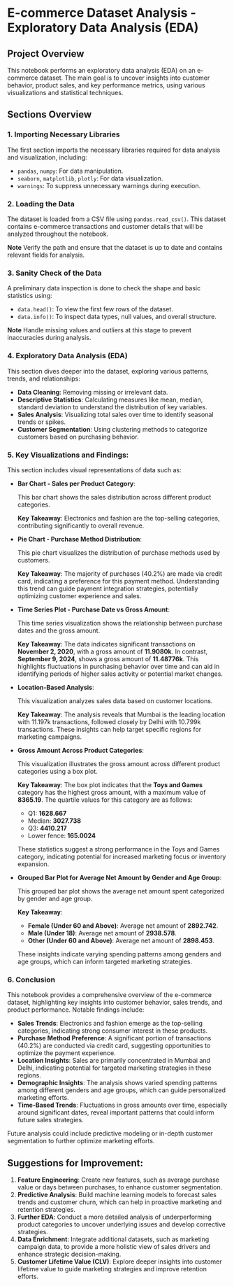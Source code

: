 
# E-commerce Dataset Analysis - Exploratory Data Analysis (EDA)

## Project Overview
This notebook performs an exploratory data analysis (EDA) on an e-commerce dataset. The main goal is to uncover insights into customer behavior, product sales, and key performance metrics, using various visualizations and statistical techniques.

## Sections Overview

### 1. Importing Necessary Libraries
The first section imports the necessary libraries required for data analysis and visualization, including:
- `pandas`, `numpy`: For data manipulation.
- `seaborn`, `matplotlib`, `plotly`: For data visualization.
- `warnings`: To suppress unnecessary warnings during execution.

### 2. Loading the Data
The dataset is loaded from a CSV file using `pandas.read_csv()`. This dataset contains e-commerce transactions and customer details that will be analyzed throughout the notebook.

**Note** Verify the path and ensure that the dataset is up to date and contains relevant fields for analysis.

### 3. Sanity Check of the Data
A preliminary data inspection is done to check the shape and basic statistics using:
- `data.head()`: To view the first few rows of the dataset.
- `data.info()`: To inspect data types, null values, and overall structure.

**Note** Handle missing values and outliers at this stage to prevent inaccuracies during analysis.

### 4. Exploratory Data Analysis (EDA)
This section dives deeper into the dataset, exploring various patterns, trends, and relationships:
- **Data Cleaning**: Removing missing or irrelevant data.
- **Descriptive Statistics**: Calculating measures like mean, median, standard deviation to understand the distribution of key variables.
- **Sales Analysis**: Visualizing total sales over time to identify seasonal trends or spikes.
- **Customer Segmentation**: Using clustering methods to categorize customers based on purchasing behavior.


### 5. Key Visualizations and Findings:
This section includes visual representations of data such as:

- **Bar Chart - Sales per Product Category**:

    <!-- ![Bar Chart - Sales per Product Category](path_to_bar_chart.png) -->
    
    This bar chart shows the sales distribution across different product categories.
    
    **Key Takeaway**: Electronics and fashion are the top-selling categories, contributing significantly to overall revenue.

- **Pie Chart - Purchase Method Distribution**:

    <!-- ![Pie Chart - Purchase Method Distribution](path_to_purchase_method_distribution.png) -->
    
    This pie chart visualizes the distribution of purchase methods used by customers.
    
    **Key Takeaway**: The majority of purchases (40.2%) are made via credit card, indicating a preference for this payment method. Understanding this trend can guide payment integration strategies, potentially optimizing customer experience and sales.

- **Time Series Plot - Purchase Date vs Gross Amount**:

    <!-- ![Time Series Plot - Purchase Date vs Gross Amount](path_to_time_series_plot.png) -->
    
    This time series visualization shows the relationship between purchase dates and the gross amount.
    
    **Key Takeaway**: The data indicates significant transactions on **November 2, 2020**, with a gross amount of **11.9080k**. In contrast, **September 9, 2024**, shows a gross amount of **11.48776k**. This highlights fluctuations in purchasing behavior over time and can aid in identifying periods of higher sales activity or potential market changes.

- **Location-Based Analysis**:

    <!-- ![Location-Based Analysis](path_to_location_based_analysis.png) -->
    
    This visualization analyzes sales data based on customer locations.
    
    **Key Takeaway**: The analysis reveals that Mumbai is the leading location with 11.197k transactions, followed closely by Delhi with 10.799k transactions. These insights can help target specific regions for marketing campaigns.


- **Gross Amount Across Product Categories**:

    <!-- ![Gross Amount Across Product Categories](path_to_gross_amount_product_categories.png) -->
    
    This visualization illustrates the gross amount across different product categories using a box plot.
    
    **Key Takeaway**: The box plot indicates that the **Toys and Games** category has the highest gross amount, with a maximum value of **8365.19**. The quartile values for this category are as follows:
    - Q1: **1628.667**
    - Median: **3027.738**
    - Q3: **4410.217**
    - Lower fence: **165.0024**
    
    These statistics suggest a strong performance in the Toys and Games category, indicating potential for increased marketing focus or inventory expansion.

- **Grouped Bar Plot for Average Net Amount by Gender and Age Group**:

    <!-- ![Grouped Bar Plot for Average Net Amount by Gender and Age Group](path_to_grouped_bar_plot.png) -->
    
    This grouped bar plot shows the average net amount spent categorized by gender and age group.
    
    **Key Takeaway**: 
    - **Female (Under 60 and Above)**: Average net amount of **2892.742**.
    - **Male (Under 18)**: Average net amount of **2938.578**.
    - **Other (Under 60 and Above)**: Average net amount of **2898.453**.
    
    These insights indicate varying spending patterns among genders and age groups, which can inform targeted marketing strategies.


### 6. Conclusion
This notebook provides a comprehensive overview of the e-commerce dataset, highlighting key insights into customer behavior, sales trends, and product performance. Notable findings include:

- **Sales Trends**: Electronics and fashion emerge as the top-selling categories, indicating strong consumer interest in these products.
- **Purchase Method Preference**: A significant portion of transactions (40.2%) are conducted via credit card, suggesting opportunities to optimize the payment experience.
- **Location Insights**: Sales are primarily concentrated in Mumbai and Delhi, indicating potential for targeted marketing strategies in these regions.
- **Demographic Insights**: The analysis shows varied spending patterns among different genders and age groups, which can guide personalized marketing efforts.
- **Time-Based Trends**: Fluctuations in gross amounts over time, especially around significant dates, reveal important patterns that could inform future sales strategies.

Future analysis could include predictive modeling or in-depth customer segmentation to further optimize marketing efforts.

## Suggestions for Improvement:
1. **Feature Engineering**: Create new features, such as average purchase value or days between purchases, to enhance customer segmentation.
2. **Predictive Analysis**: Build machine learning models to forecast sales trends and customer churn, which can help in proactive marketing and retention strategies.
3. **Further EDA**: Conduct a more detailed analysis of underperforming product categories to uncover underlying issues and develop corrective strategies.
4. **Data Enrichment**: Integrate additional datasets, such as marketing campaign data, to provide a more holistic view of sales drivers and enhance strategic decision-making.
5. **Customer Lifetime Value (CLV)**: Explore deeper insights into customer lifetime value to guide marketing strategies and improve retention efforts.


